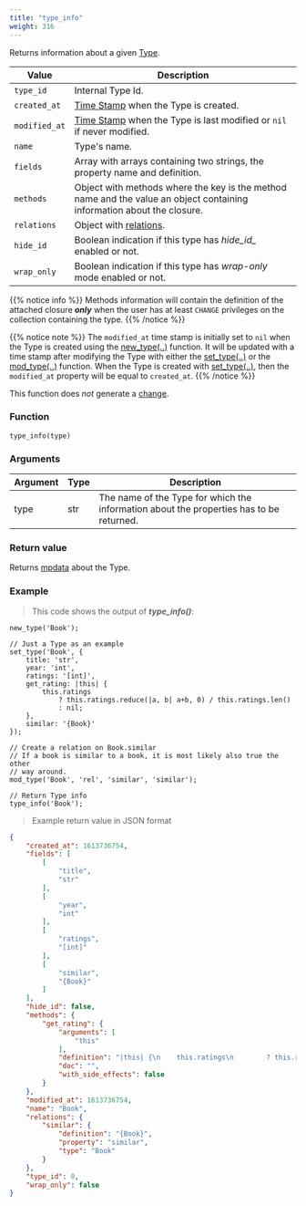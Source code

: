 ```yaml
---
title: "type_info"
weight: 316
---
```


Returns information about a given [Type](../../overview/type).

Value | Description
------- | -----------
`type_id` | Internal Type Id.
`created_at` | [Time Stamp](https://wikipedia.org/wiki/Unix_time) when the Type is created.
`modified_at` | [Time Stamp](https://wikipedia.org/wiki/Unix_time) when the Type is last modified or `nil` if never modified.
`name` | Type's name.
`fields` | Array with arrays containing two strings, the property name and definition.
`methods` | Object with methods where the key is the method name and the value an object containing information about the closure.
`relations` | Object with [relations](../mod_type/rel).
`hide_id` | Boolean indication if this type has *hide_id_* enabled or not.
`wrap_only` | Boolean indication if this type has *wrap-only* mode enabled or not.

{{% notice info %}}
Methods information will contain the definition of the attached closure ***only*** when the user has at least `CHANGE` privileges on the collection containing the type.
{{% /notice %}}

{{% notice note %}}
The `modified_at` time stamp is initially set to `nil` when the Type is created using the [new_type(..)](../new_type) function.
It will be updated with a time stamp after modifying the Type with either the [set_type(..)](../set_type) or the [mod_type(..)](../mod_type) function.
When the Type is created with [set_type(..)](../set_type), then the `modified_at` property will be equal to `created_at`.
{{% /notice %}}

This function does *not* generate a [change](../../overview/changes).

### Function

`type_info(type)`

### Arguments

Argument | Type | Description
-------- | ---- | -----------
type | str | The name of the Type for which the information about the properties has to be returned.

### Return value

Returns [mpdata](../../data-types/mpdata) about the Type.

### Example

> This code shows the output of ***type_info()***:

```thingsdb,should_pass
new_type('Book');

// Just a Type as an example
set_type('Book', {
    title: 'str',
    year: 'int',
    ratings: '[int]',
    get_rating: |this| {
        this.ratings
            ? this.ratings.reduce(|a, b| a+b, 0) / this.ratings.len()
            : nil;
    },
    similar: '{Book}'
});

// Create a relation on Book.similar
// If a book is similar to a book, it is most likely also true the other
// way around.
mod_type('Book', 'rel', 'similar', 'similar');

// Return Type info
type_info('Book');
```

> Example return value in JSON format

```json
{
    "created_at": 1613736754,
    "fields": [
        [
            "title",
            "str"
        ],
        [
            "year",
            "int"
        ],
        [
            "ratings",
            "[int]"
        ],
        [
            "similar",
            "{Book}"
        ]
    ],
    "hide_id": false,
    "methods": {
        "get_rating": {
            "arguments": [
                "this"
            ],
            "definition": "|this| {\n    this.ratings\n        ? this.ratings.reduce(|a, b| a + b, 0) / this.ratings.len()\n        : nil;\n}",
            "doc": "",
            "with_side_effects": false
        }
    },
    "modified_at": 1613736754,
    "name": "Book",
    "relations": {
        "similar": {
            "definition": "{Book}",
            "property": "similar",
            "type": "Book"
        }
    },
    "type_id": 0,
    "wrap_only": false
}
```
